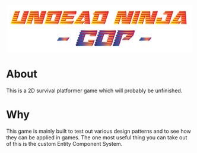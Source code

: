 <p align="center">
  <img src="src/main/resources/undead-ninja-cop-logo.png"/>
</p>

# About
This is a 2D survival platformer game which will probably be unfinished. 

# Why
This game is mainly built to test out various design patterns and to see how they can be applied in games. The one most useful thing you can take out of this is the custom Entity Component System.
